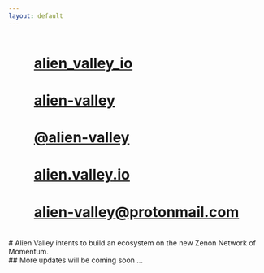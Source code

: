 ```yaml
---
layout: default
---
```


<link rel="stylesheet" href="https://cdnjs.cloudflare.com/ajax/libs/font-awesome/5.15.4/css/all.min.css">

<div style="display: flex; justify-content: center">
<div style="width: fit-content">
<h1><i class="fab fa-twitter"></i> <a href="https://twitter.com/alien_valley_io">alien_valley_io</a></h1>
<h1><i class="fab fa-github"></i> <a href="https://github.com/alien-valley">alien-valley</a></h1>
<h1><i class="fab fa-medium"></i> <a href="https://medium.com/@alien-valley">@alien-valley</a></h1>
<h1><i class="fab fa-instagram"></i> <a href="https://www.instagram.com/alien.valley.io/">alien.valley.io</a></h1>
<h1><i class="fas fa-envelope"></i> <a href="mailto:alien-valley@protonmail.com">alien-valley@protonmail.com</a></h1>

</div>
</div>

<br />
# Alien Valley intents to build an ecosystem on the new Zenon Network of Momentum.

<br />
## More updates will be coming soon ...
<br />
